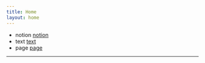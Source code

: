 ```yaml
---
title: Home
layout: home
---
```


* notion [notion](notion.md)
* text [text](重生之我是央行行长.md)
* page [page](interest.html)

----

[^1]: [It can take up to 10 minutes for changes to your site to publish after you push the changes to GitHub](https://docs.github.com/en/pages/setting-up-a-github-pages-site-with-jekyll/creating-a-github-pages-site-with-jekyll#creating-your-site).

[Jekyll]: https://jekyllrb.com

[//]: # ([Just the Docs]: https://just-the-docs.github.io/just-the-docs/)
[GitHub Pages]: https://docs.github.com/en/pages
[Bundler]: https://bundler.io
[use this template]: https://github.com/just-the-docs/just-the-docs-template/generate

[//]: # ([`jekyll-default-layout`]: https://github.com/benbalter/jekyll-default-layout)
[//]: # ([`jekyll-seo-tag`]: https://jekyll.github.io/jekyll-seo-tag)
